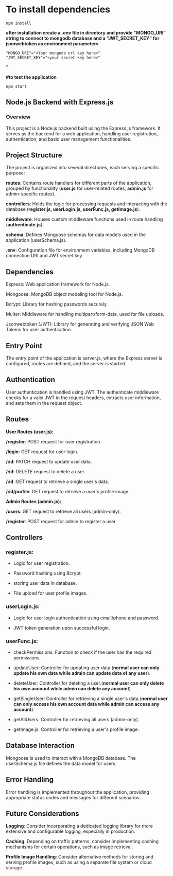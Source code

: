 ﻿


# To install dependencies



  

    npm install

  

**after installation create a .env file in directory and provide "MONGO_URI" string to connect to mongodb database and a "JWT_SECRET_KEY" for jsonwebtoken as environment parameters**

    "MONGO_URI"="<Your mongodb url key here>"
    "JWT_SECRET_KEY"="<your secret key here>"

"


**#to test the application**

    npm start

  

## Node.js Backend with Express.js

### Overview

This project is a Node.js backend built using the Express.js framework. It serves as the backend for a web application, handling user registration, authentication, and basic user management functionalities.

  
  
  
  
  

## Project Structure

The project is organized into several directories, each serving a specific purpose:

  

**routes**: Contains route handlers for different parts of the application, grouped by functionality (**user.js** for user-related routes, **admin.js** for admin-specific routes).

  

**controllers**: Holds the logic for processing requests and interacting with the database (**register.js, userLogin.js, userFunc.js, getImage.js**).

  

**middleware**: Houses custom middleware functions used in route handling (**authenticate.js**).

  

**schema**: Defines Mongoose schemas for data models used in the application (userSchema.js).

  
  

**.env**: Configuration file for environment variables, including MongoDB connection URI and JWT secret key.

  
  
  
  
  

## Dependencies

Express: Web application framework for Node.js.

  

Mongoose: MongoDB object modeling tool for Node.js.

  

Bcrypt: Library for hashing passwords securely.

  

Multer: Middleware for handling multipart/form-data, used for file uploads.

  

Jsonwebtoken (JWT): Library for generating and verifying JSON Web Tokens for user authentication.

  
  
  
  
  

## Entry Point

The entry point of the application is server.js, where the Express server is configured, routes are defined, and the server is started.

  
  
  
  

## Authentication

User authentication is handled using JWT. The authenticate middleware checks for a valid JWT in the request headers, extracts user information, and sets them in the request object.

  
  
  
  
  

## Routes

**User Routes (user.js):**

  

**/register**: POST request for user registration.

**/login**: GET request for user login.

**/:id**: PATCH request to update user data.

**/:id**: DELETE request to delete a user.

**/:id** :GET request to retrieve a single user's data.

**/:id/profile**: GET request to retrieve a user's profile image.

  
  
  

 **Admin Routes (admin.js):**

  

**/users**: GET request to retrieve all users (admin-only).

**/register**: POST request for admin to register a user.

## Controllers

### register.js:

  

 - Logic for user registration.
   
  - Password hashing using Bcrypt.
  - storing user data in database.
   
  - File upload for user profile images.

### userLogin.js:

  


- Logic for user login authentication using email/phone and password.

- JWT token generation upon successful login.

### userFunc.js:

  

- checkPermissions: Function to check if the user has the required permissions.

- updateUser: Controller for updating user data (**normal user can only update his own data while admin can update data of any user**).

- deleteUser: Controller for deleting a user.(**normal user can only delete his own account while admin can delete any account**)

- getSingleUser: Controller for retrieving a single user's data.(**normal user can only access his own account data while admin can access any account**)

- getAllUsers: Controller for retrieving all users (admin-only).

- getImage.js: Controller for retrieving a user's profile image.

  
  
  
  

## Database Interaction

Mongoose is used to interact with a MongoDB database. The userSchema.js file defines the data model for users.

  

## Error Handling

Error handling is implemented throughout the application, providing appropriate status codes and messages for different scenarios.

  

## Future Considerations

**Logging**: Consider incorporating a dedicated logging library for more extensive and configurable logging, especially in production.

  

**Caching**: Depending on traffic patterns, consider implementing caching mechanisms for certain operations, such as image retrieval.

  

**Profile Image Handling**: Consider alternative methods for storing and serving profile images, such as using a separate file system or cloud storage. 
